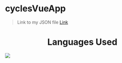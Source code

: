# cyclesVueApp
> Link to my JSON file [Link](https://lc1007.github.io/cyclesVueApp/cycleprods.json)

<h1 align="center">Languages Used</h1>
 <img src="https://img.shields.io/badge/json-5E5C5C?style=for-the-badge&logo=json&logoColor=white" /> 
